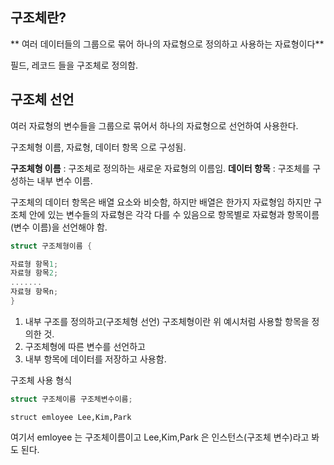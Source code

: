 ## 구조체란?
**
여러 데이터들의 그룹으로 묶어 하나의 자료형으로 정의하고 사용하는 자료형이다**


필드, 레코드 들을 구조체로 정의함.

## 구조체 선언
여러 자료형의 변수들을 그룹으로 묶어서 하나의 자료형으로 선언하여 사용한다. 

구조체형 이름, 자료형, 데이터 항목 으로 구성됨. 

**구조체형 이름** : 구조체로 정의하는 새로운 자료형의 이름임.
**데이터 항목** : 구조체를 구성하는 내부 변수 이름.

구조체의 데이터 항목은 배열 요소와 비슷함, 하지만 배열은 한가지 자료형임 하지만 구조체 안에 있는 변수들의 자료형은 각각 다를 수 있음으로 항목별로 자료형과 항목이름(변수 이름)을 선언해야 함. 

```c
struct 구조체형이름 {

자료형 항목1;
자료형 항목2;
.......
자료형 항목n;
}
```

1. 내부 구조를 정의하고(구조체형 선언) 구조체형이란 위 예시처럼 사용할 항목을 정의한 것.
2. 구조체형에 따른 변수를 선언하고
3. 내부 항목에 데이터를 저장하고 사용함.

구조체 사용 형식
```c
struct 구조체이름 구조체변수이름;
```

```
struct emloyee Lee,Kim,Park
```

여기서 emloyee 는 구조체이름이고 Lee,Kim,Park 은 인스턴스(구조체 변수)라고 봐도 된다.

